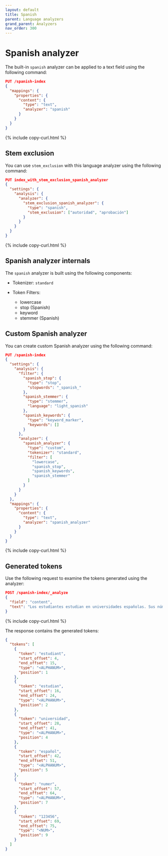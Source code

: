 ```yaml
---
layout: default
title: Spanish
parent: Language analyzers
grand_parent: Analyzers
nav_order: 300
---
```


# Spanish analyzer

The built-in `spanish` analyzer can be applied to a text field using the following command:

```json
PUT /spanish-index
{
  "mappings": {
    "properties": {
      "content": {
        "type": "text",
        "analyzer": "spanish"
      }
    }
  }
}
```
{% include copy-curl.html %}

## Stem exclusion

You can use `stem_exclusion` with this language analyzer using the following command:

```json
PUT index_with_stem_exclusion_spanish_analyzer
{
  "settings": {
    "analysis": {
      "analyzer": {
        "stem_exclusion_spanish_analyzer": {
          "type": "spanish",
          "stem_exclusion": ["autoridad", "aprobación"]
        }
      }
    }
  }
}
```
{% include copy-curl.html %}

## Spanish analyzer internals

The `spanish` analyzer is built using the following components:

- Tokenizer: `standard`

- Token Filters:
  - lowercase
  - stop (Spanish)
  - keyword
  - stemmer (Spanish)

## Custom Spanish analyzer

You can create custom Spanish analyzer using the following command:

```json
PUT /spanish-index
{
  "settings": {
    "analysis": {
      "filter": {
        "spanish_stop": {
          "type": "stop",
          "stopwords": "_spanish_"
        },
        "spanish_stemmer": {
          "type": "stemmer",
          "language": "light_spanish"
        },
        "spanish_keywords": {
          "type": "keyword_marker",
          "keywords": []
        }
      },
      "analyzer": {
        "spanish_analyzer": {
          "type": "custom",
          "tokenizer": "standard",
          "filter": [
            "lowercase",
            "spanish_stop",
            "spanish_keywords",
            "spanish_stemmer"
          ]
        }
      }
    }
  },
  "mappings": {
    "properties": {
      "content": {
        "type": "text",
        "analyzer": "spanish_analyzer"
      }
    }
  }
}
```
{% include copy-curl.html %}

## Generated tokens

Use the following request to examine the tokens generated using the analyzer:

```json
POST /spanish-index/_analyze
{
  "field": "content",
  "text": "Los estudiantes estudian en universidades españolas. Sus números son 123456."
}
```
{% include copy-curl.html %}

The response contains the generated tokens:

```json
{
  "tokens": [
    {
      "token": "estudiant",
      "start_offset": 4,
      "end_offset": 15,
      "type": "<ALPHANUM>",
      "position": 1
    },
    {
      "token": "estudian",
      "start_offset": 16,
      "end_offset": 24,
      "type": "<ALPHANUM>",
      "position": 2
    },
    {
      "token": "universidad",
      "start_offset": 28,
      "end_offset": 41,
      "type": "<ALPHANUM>",
      "position": 4
    },
    {
      "token": "español",
      "start_offset": 42,
      "end_offset": 51,
      "type": "<ALPHANUM>",
      "position": 5
    },
    {
      "token": "numer",
      "start_offset": 57,
      "end_offset": 64,
      "type": "<ALPHANUM>",
      "position": 7
    },
    {
      "token": "123456",
      "start_offset": 69,
      "end_offset": 75,
      "type": "<NUM>",
      "position": 9
    }
  ]
}
```